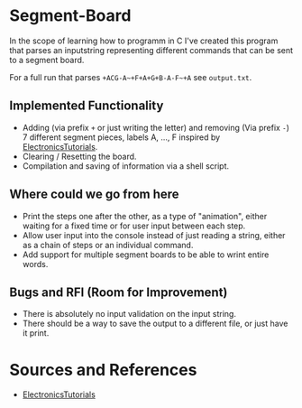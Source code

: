# Segment-Board
In the scope of learning how to programm in C I've created this program that parses an inputstring representing different commands that can be sent to a segment board.

For a full run that parses `+ACG-A~+F+A+G+B-A-F~+A` see `output.txt`.

## Implemented Functionality
* Adding (via prefix `+` or just writing the letter) and removing (Via prefix `-`) 7 different segment pieces, labels A, ..., F inspired by [ElectronicsTutorials](https://www.electronics-tutorials.ws/blog/7-segment-display-tutorial.html).
* Clearing / Resetting the board.
* Compilation and saving of information via a shell script.

## Where could we go from here
* Print the steps one after the other, as a type of "animation", either waiting for a fixed time or for user input between each step.
* Allow user input into the console instead of just reading a string, either as a chain of steps or an individual command.
* Add support for multiple segment boards to be able to wrint entire words.

## Bugs and RFI (Room for Improvement)
* There is absolutely no input validation on the input string.
* There should be a way to save the output to a different file, or just have it print.

# Sources and References
* [ElectronicsTutorials](https://www.electronics-tutorials.ws/blog/7-segment-display-tutorial.html)
